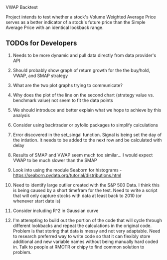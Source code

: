 VWAP Backtest

Project intends to test whether a stock's Volume Weighted Average Price serves as a better indicator of a stock's future price than the Simple Average Price with an identical lookback range.

## TODOs for Developers
1. Needs to be more dynamic and pull data directly from data provider's API

2. Should probably show graph of return growth for the the buy/hold, VWAP, and SMAP strategy

3. What are the two plot graphs trying to communicate?

4. Why does the plot of the line on the second chart (strategy value vs. benchmark value) not seem to fit the data points

5. We should introduce and better explain what we hope to achieve by this analysis

7. Consider using backtrader or pyfolio packages to simplify calculations

9. Error discovered in the set_singal function. Signal is being set the day of the intiation. It needs to be added to the
   next row and be calculated with delay

10. Results of SMAP and VWAP seem much too similar... I would expect VWAP to be much slower than the SMAP

11. Look into using the module Seaborn for histograms - https://seaborn.pydata.org/tutorial/distributions.html

12. Need to identify large outlier created with the S&P 500 Data.
    I think this is being caused by a short timefram for the test. Need to write a script that will only capture stocks with data at least
    back to 2010 (or whenever start date is)

13. Consider including R^2 in Gaussian curve

14. I'm attempting to build out the portion of the code that will cycle through different lookbacks and repeat the calculations
in the original code. Problem is that storing that data is messy and not very adaptable. Need to research preferred way to write code so that it can flexibly store additional and new variable names without being manually hard coded in. Talk to people at RMOTR or chipy to find common solution to problem.
